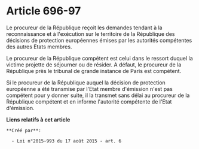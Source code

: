 # Article 696-97

Le procureur de la République reçoit les demandes tendant à la reconnaissance et à l'exécution sur le territoire de la
République des décisions de protection européennes émises par les autorités compétentes des autres Etats membres. 

Le procureur de la République compétent est celui dans le ressort duquel la victime projette de séjourner ou de résider. A
défaut, le procureur de la République près le tribunal de grande instance de Paris est compétent. 

Si le procureur de la République auquel la décision de protection européenne a été transmise par l'Etat membre d'émission
n'est pas compétent pour y donner suite, il la transmet sans délai au procureur de la République compétent et en informe
l'autorité compétente de l'Etat d'émission.

**Liens relatifs à cet article**

	**Créé par**:

	  - Loi n°2015-993 du 17 août 2015 - art. 6
